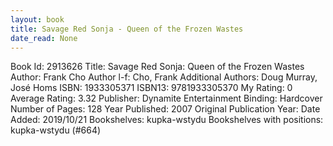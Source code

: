 ```yaml
---
layout: book
title: Savage Red Sonja - Queen of the Frozen Wastes
date_read: None
---
```


Book Id: 2913626
Title: Savage Red Sonja: Queen of the Frozen Wastes
Author: Frank Cho
Author l-f: Cho, Frank
Additional Authors: Doug Murray, José Homs
ISBN: 1933305371
ISBN13: 9781933305370
My Rating: 0
Average Rating: 3.32
Publisher: Dynamite Entertainment
Binding: Hardcover
Number of Pages: 128
Year Published: 2007
Original Publication Year: 
Date Added: 2019/10/21
Bookshelves: kupka-wstydu
Bookshelves with positions: kupka-wstydu (#664)

